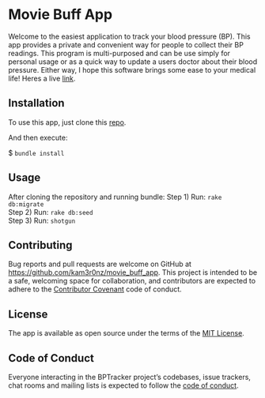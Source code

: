 
# Movie Buff App

Welcome to the easiest application to track your blood pressure (BP). This app provides a private and convenient way for people to collect their BP readings. This program is multi-purposed and can be use simply for personal usage or as a quick way to update a users doctor about their blood pressure. Either way, I hope this software brings some ease to your medical life! Heres a live [link](https://sinatra-bp-tracker.herokuapp.com/readings).

## Installation

To use this app, just clone this [repo](https://github.com/kam3r0nz/movie_buff_app).

And then execute:

$ `bundle install`

## Usage

After cloning the repository and running bundle:
Step 1) Run: `rake db:migrate` <br />
Step 2) Run: `rake db:seed` <br />
Step 3) Run: `shotgun`

## Contributing

Bug reports and pull requests are welcome on GitHub at https://github.com/kam3r0nz/movie_buff_app. This project is intended to be a safe, welcoming space for collaboration, and contributors are expected to adhere to the [Contributor Covenant](http://contributor-covenant.org) code of conduct.

## License

The app is available as open source under the terms of the [MIT License](http://opensource.org/licenses/MIT).

## Code of Conduct

Everyone interacting in the BPTracker project’s codebases, issue trackers, chat rooms and mailing lists is expected to follow the [code of conduct](https://github.com/[USERNAME]/bptraker/blob/master/CODE_OF_CONDUCT.md).